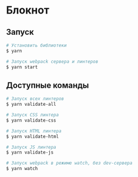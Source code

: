# Блокнот

## Запуск

```bash
# Установить библиотеки
$ yarn

# Запуск webpack сервера и линтеров
$ yarn start
```

## Доступные команды

```bash
# Запуск всех линтеров
$ yarn validate-all

# Запуск CSS линтера
$ yarn validate-css

# Запуск HTML линтера
$ yarn validate-html

# Запуск JS линтера
$ yarn validate-js

# Запуск webpack в режиме watch, без dev-сервера
$ yarn watch
```
